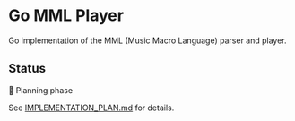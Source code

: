 # Go MML Player

Go implementation of the MML (Music Macro Language) parser and player.

## Status

📝 Planning phase

See [IMPLEMENTATION_PLAN.md](IMPLEMENTATION_PLAN.md) for details.
